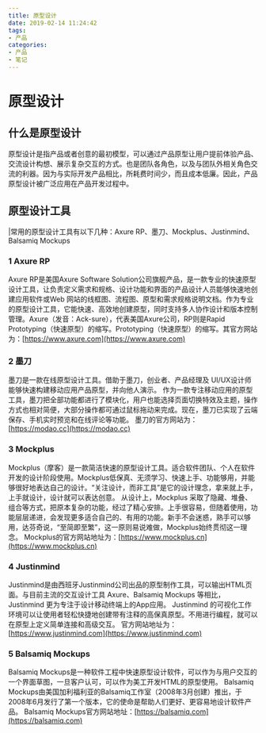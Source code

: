 ```yaml
---
title: 原型设计
date: 2019-02-14 11:24:42
tags:
- 产品
categories:
- 产品
- 笔记
---
```


# 原型设计

## 什么是原型设计
原型设计是指产品或者创意的最初模型，可以通过产品原型让用户提前体验产品、交流设计构想、展示复杂交互的方式。也是团队各角色，以及与团队外相关角色交流的利器。因为与实际开发产品相比，所耗费时间少，而且成本低廉。因此，产品原型设计被广泛应用在产品开发过程中。

## 原型设计工具
|常用的原型设计工具有以下几种：Axure RP、墨刀、Mockplus、Justinmind、Balsamiq Mockups
### 1 Axure RP
Axure RP是美国Axure Software Solution公司旗舰产品，是一款专业的快速原型设计工具，让负责定义需求和规格、设计功能和界面的产品设计人员能够快速地创建应用软件或Web 网站的线框图、流程图、原型和需求规格说明文档。作为专业的原型设计工具，它能快速、高效地创建原型，同时支持多人协作设计和版本控制管理。Axure（发音：Ack-sure），代表美国Axure公司，RP则是Rapid Prototyping（快速原型）的缩写。Prototyping（快速原型）的缩写。其官方网站为：[https://www.axure.com](https://www.axure.com)

### 2 墨刀
墨刀是一款在线原型设计工具。借助于墨刀，创业者、产品经理及 UI/UX设计师能够快速构建移动应用产品原型，并向他人演示。
作为一款专注移动应用的原型工具，墨刀把全部功能都进行了模块化，用户也能选择页面切换特效及主题，操作方式也相对简便，大部分操作都可通过鼠标拖动来完成。现在，墨刀已实现了云端保存、手机实时预览和在线评论等功能。
墨刀的官方网站为：[https://modao.cc](https://modao.cc)

### 3 Mockplus
Mockplus（摩客）是一款简洁快速的原型设计工具。适合软件团队、个人在软件开发的设计阶段使用。Mockplus低保真、无须学习、快速上手、功能够用，并能够很好地表达自己的设计。“关注设计，而非工具”是它的设计理念，拿来就上手，上手就设计，设计就可以表达创意。
从设计上，Mockplus 采取了隐藏、堆叠、组合等方式，把原本复杂的功能，经过了精心安排。上手很容易，但随着使用，功能层层递进，会发现更多适合自己的、有用的功能。新手不会迷惑，熟手可以够用，达芬奇说，“至简即至繁”，这一原则易说难做，Mockplus始终贯彻这一理念。
Mockplus的官方网站地址为：[https://www.mockplus.cn](https://www.mockplus.cn)

### 4 Justinmind
Justinmind是由西班牙Justinmind公司出品的原型制作工具，可以输出HTML页面。与目前主流的交互设计工具 Axure、Balsamiq Mockups 等相比，Justinmind 更为专注于设计移动终端上的App应用。
Justinmind 的可视化工作环境可以让使用者轻松快捷地创建带有注释的高保真原型。不用进行编程，就可以在原型上定义简单连接和高级交互。
官方网站地址为：[https://www.justinmind.com](https://www.justinmind.com)

### 5 Balsamiq Mockups
Balsamiq Mockups是一种软件工程中快速原型设计软件，可以作为与用户交互的一个界面草图，一旦客户认可，可以作为美工开发HTML的原型使用。
Balsamiq Mockups由美国加利福利亚的Balsamiq工作室（2008年3月创建）推出，于2008年6月发行了第一个版本，它的使命是帮助人们更好、更容易地设计软件产品。
Balsamiq Mockups官方网站地址：[https://balsamiq.com](https://balsamiq.com)